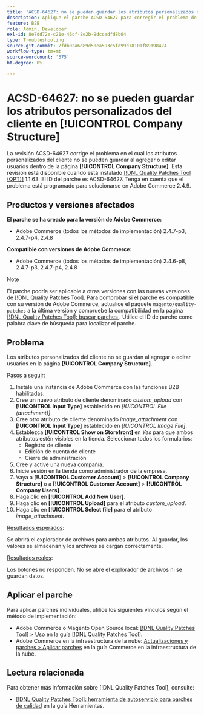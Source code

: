 ```yaml
---
title: 'ACSD-64627: no se pueden guardar los atributos personalizados del cliente en [!UICONTROL Company Structure]'
description: Aplique el parche ACSD-64627 para corregir el problema de Adobe Commerce en el que los atributos personalizados del cliente no se pueden guardar al agregar o editar usuarios dentro de [!UICONTROL Company Structure].
feature: B2B
role: Admin, Developer
exl-id: 8e7dd72e-c21e-46cf-8e2b-9dccedfd8b04
type: Troubleshooting
source-git-commit: 7fdb02a6d89d50ea593c5fd99d78101f89198424
workflow-type: tm+mt
source-wordcount: '375'
ht-degree: 0%

---
```


# ACSD-64627: no se pueden guardar los atributos personalizados del cliente en [!UICONTROL Company Structure]

La revisión ACSD-64627 corrige el problema en el cual los atributos personalizados del cliente no se pueden guardar al agregar o editar usuarios dentro de la página **[!UICONTROL Company Structure]**. Esta revisión está disponible cuando está instalado [[!DNL Quality Patches Tool (QPT)]](/help/tools/quality-patches-tool/quality-patches-tool-to-self-serve-quality-patches.md) 1.1.63. El ID del parche es ACSD-64627. Tenga en cuenta que el problema está programado para solucionarse en Adobe Commerce 2.4.9.

## Productos y versiones afectados

**El parche se ha creado para la versión de Adobe Commerce:**

* Adobe Commerce (todos los métodos de implementación) 2.4.7-p3, 2.4.7-p4, 2.4.8

**Compatible con versiones de Adobe Commerce:**

* Adobe Commerce (todos los métodos de implementación) 2.4.6-p8, 2.4.7-p3, 2.4.7-p4, 2.4.8

>[!NOTE]
>
>El parche podría ser aplicable a otras versiones con las nuevas versiones de [!DNL Quality Patches Tool]. Para comprobar si el parche es compatible con su versión de Adobe Commerce, actualice el paquete `magento/quality-patches` a la última versión y compruebe la compatibilidad en la página [[!DNL Quality Patches Tool]: buscar parches &#x200B;](https://experienceleague.adobe.com/tools/commerce-quality-patches/index.html?lang=es). Utilice el ID de parche como palabra clave de búsqueda para localizar el parche.

## Problema

Los atributos personalizados del cliente no se guardan al agregar o editar usuarios en la página **[!UICONTROL Company Structure]**.

<u>Pasos a seguir</u>:

1. Instale una instancia de Adobe Commerce con las funciones B2B habilitadas.
1. Cree un nuevo atributo de cliente denominado *custom_upload* con **[!UICONTROL Input Type]** establecido en *[!UICONTROL File (attachment)]*.
1. Cree otro atributo de cliente denominado *image_attachment* con **[!UICONTROL Input Type]** establecido en *[!UICONTROL Image File]*.
1. Establezca **[!UICONTROL Show on Storefront]** en *Yes* para que ambos atributos estén visibles en la tienda. Seleccionar todos los formularios:
   * Registro de cliente
   * Edición de cuenta de cliente
   * Cierre de administración
1. Cree y active una nueva compañía.
1. Inicie sesión en la tienda como administrador de la empresa.
1. Vaya a **[!UICONTROL Customer Account]** > **[!UICONTROL Company Structure]** o a **[!UICONTROL Customer Account]** > **[!UICONTROL Company Users]**.
1. Haga clic en **[!UICONTROL Add New User]**.
1. Haga clic en **[!UICONTROL Upload]** para el atributo *custom_upload*.
1. Haga clic en **[!UICONTROL Select file]** para el atributo *image_attachment*.

<u>Resultados esperados</u>:

Se abrirá el explorador de archivos para ambos atributos. Al guardar, los valores se almacenan y los archivos se cargan correctamente.

<u>Resultados reales</u>:

Los botones no responden. No se abre el explorador de archivos ni se guardan datos.

## Aplicar el parche

Para aplicar parches individuales, utilice los siguientes vínculos según el método de implementación:

* Adobe Commerce o Magento Open Source local: [[!DNL Quality Patches Tool] > Uso](/help/tools/quality-patches-tool/usage.md) en la guía [!DNL Quality Patches Tool].
* Adobe Commerce en la infraestructura de la nube: [Actualizaciones y parches > Aplicar parches](https://experienceleague.adobe.com/docs/commerce-cloud-service/user-guide/develop/upgrade/apply-patches.html?lang=es) en la guía Commerce en la infraestructura de la nube.

## Lectura relacionada

Para obtener más información sobre [!DNL Quality Patches Tool], consulte:

* [[!DNL Quality Patches Tool]: herramienta de autoservicio para parches de calidad](/help/tools/quality-patches-tool/quality-patches-tool-to-self-serve-quality-patches.md) en la guía Herramientas.
